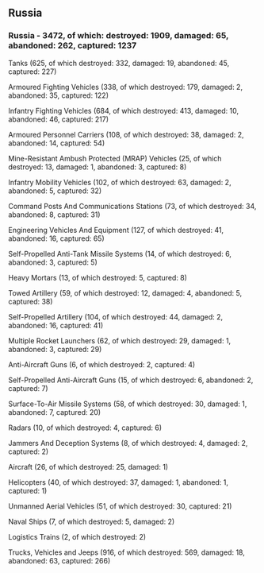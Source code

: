 
 
 ## Russia
 
 ### Russia - 3472, of which: destroyed: 1909, damaged: 65, abandoned: 262, captured: 1237

 

 

 Tanks (625, of which destroyed: 332, damaged: 19, abandoned: 45, captured: 227)

 Armoured Fighting Vehicles (338, of which destroyed: 179, damaged: 2, abandoned: 35, captured: 122)

 Infantry Fighting Vehicles (684, of which destroyed: 413, damaged: 10, abandoned: 46, captured: 217)

 Armoured Personnel Carriers (108, of which destroyed: 38, damaged: 2, abandoned: 14, captured: 54)

 Mine-Resistant Ambush Protected (MRAP) Vehicles (25, of which destroyed: 13, damaged: 1, abandoned: 3, captured: 8)

 Infantry Mobility Vehicles (102, of which destroyed: 63, damaged: 2, abandoned: 5, captured: 32)

 Command Posts And Communications Stations (73, of which destroyed: 34, abandoned: 8, captured: 31)

 Engineering Vehicles And Equipment (127, of which destroyed: 41, abandoned: 16, captured: 65)

 Self-Propelled Anti-Tank Missile Systems (14, of which destroyed: 6, abandoned: 3, captured: 5)

 Heavy Mortars (13, of which destroyed: 5, captured: 8)

 Towed Artillery (59, of which destroyed: 12, damaged: 4, abandoned: 5, captured: 38)

 Self-Propelled Artillery (104, of which destroyed: 44, damaged: 2, abandoned: 16, captured: 41)

 Multiple Rocket Launchers (62, of which destroyed: 29, damaged: 1, abandoned: 3, captured: 29)

 Anti-Aircraft Guns (6, of which destroyed: 2, captured: 4)

 Self-Propelled Anti-Aircraft Guns (15, of which destroyed: 6, abandoned: 2, captured: 7)

 Surface-To-Air Missile Systems (58, of which destroyed: 30, damaged: 1, abandoned: 7, captured: 20)

 Radars (10, of which destroyed: 4, captured: 6)

 Jammers And Deception Systems (8, of which destroyed: 4, damaged: 2, captured: 2)

 Aircraft (26, of which destroyed: 25, damaged: 1)

 Helicopters (40, of which destroyed: 37, damaged: 1, abandoned: 1, captured: 1)

 Unmanned Aerial Vehicles (51, of which destroyed: 30, captured: 21)

 Naval Ships (7, of which destroyed: 5, damaged: 2)

 Logistics Trains (2, of which destroyed: 2)

 Trucks, Vehicles and Jeeps (916, of which destroyed: 569, damaged: 18, abandoned: 63, captured: 266)


